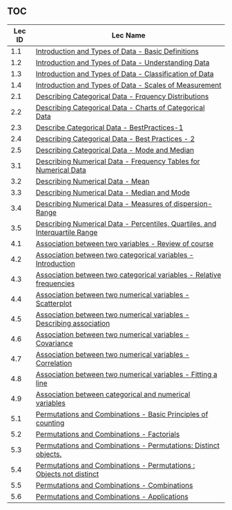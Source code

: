 TOC
---
|Lec ID| Lec Name|
| ---| --- |
|1.1|[Introduction and Types of Data - Basic Definitions](notes.md#lec-11---introduction-and-types-of-data---basic-definitions)|
|1.2|[Introduction and Types of Data - Understanding Data](notes.md#lec-12---introduction-and-types-of-data---understanding-data)|
|1.3|[Introduction and Types of Data - Classification of Data](notes.md#lec-13---introduction-and-types-of-data---classification-of-data)|
|1.4|[Introduction and Types of Data - Scales of Measurement](notes.md#lec-14---introduction-and-types-of-data---scales-of-measurement)|
|2.1|[Describing Categorical Data - Frquency Distributions](notes.md#lec-21---describing-categorical-data---frquency-distributions)|
|2.2|[Describing Categorical Data - Charts of Categorical Data](notes.md#lec-22---describing-categorical-data---charts-of-categorical-data)|
|2.3|[Describe Categorical Data - BestPractices-1](notes.md#lec-23---describe-categorical-data---bestpractices-1)|
|2.4|[Describing Categorical Data - Best Practices - 2](notes.md#lec-24---describing-categorical-data---best-practices---2)|
|2.5|[Describing Categorical Data - Mode and Median](notes.md#lec-25---describing-categorical-data---mode-and-median)|
|3.1|[Describing Numerical Data - Frequency Tables for Numerical Data](notes.md#lec-31---describing-numerical-data---frequency-tables-for-numerical-data)|
|3.2|[Describing Numerical Data - Mean](notes.md#lec-32---describing-numerical-data---mean)|
|3.3|[Describing Numerical Data - Median and Mode](notes.md#lec-33---describing-numerical-data---median-and-mode)|
|3.4|[Describing Numerical Data - Measures of dispersion- Range](notes.md#lec-34---describing-numerical-data---measures-of-dispersion--range)|
|3.5|[Describing Numerical Data - Percentiles, Quartiles, and Interquartile Range](notes.md#lec-35---describing-numerical-data---percentiles,-quartiles,-and-interquartile-range)|
|4.1|[Association between two variables - Review of course](notes.md#lec-41---association-between-two-variables---review-of-course)|
|4.2|[Association between two categorical variables - Introduction](notes.md#lec-42---association-between-two-categorical-variables---introduction)|
|4.3|[Association between two categorical variables - Relative frequencies](notes.md#lec-43---association-between-two-categorical-variables---relative-frequencies)|
|4.4|[Association between two numerical variables - Scatterplot](notes.md#lec-44---association-between-two-numerical-variables---scatterplot)|
|4.5|[Association between two numerical variables - Describing association](notes.md#lec-45---association-between-two-numerical-variables---describing-association)|
|4.6|[Association between two numerical variables - Covariance](notes.md#lec-46---association-between-two-numerical-variables---covariance)|
|4.7|[Association between two numerical variables - Correlation](notes.md#lec-47---association-between-two-numerical-variables---correlation)|
|4.8|[Association between two numerical variables - Fitting a line](notes.md#lec-48---association-between-two-numerical-variables---fitting-a-line)|
|4.9|[Association between categorical and numerical variables](notes.md#lec-49---association-between-categorical-and-numerical-variables)|
|5.1|[Permutations and Combinations - Basic Principles of counting](notes.md#lec-51---permutations-and-combinations---basic-principles-of-counting)|
|5.2|[Permutations and Combinations - Factorials](notes.md#lec-52---permutations-and-combinations---factorials)|
|5.3|[Permutations and Combinations - Permutations: Distinct objects.](notes.md#lec-53---permutations-and-combinations---permutations:-distinct-objects)|
|5.4|[Permutations and Combinations - Permutations : Objects not distinct](notes.md#lec-54---permutations-and-combinations---permutations-:-objects-not-distinct)|
|5.5|[Permutations and Combinations - Combinations](notes.md#lec-55---permutations-and-combinations---combinations)|
|5.6|[Permutations and Combinations - Applications](notes.md#lec-56---permutations-and-combinations---applications)|
